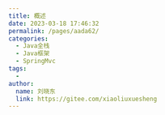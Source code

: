 ```yaml
---
title: 概述
date: 2023-03-18 17:46:32
permalink: /pages/aada62/
categories:
  - Java全栈
  - Java框架
  - SpringMvc
tags:
  - 
author: 
  name: 刘晓东
  link: https://gitee.com/xiaoliuxuesheng
---
```

